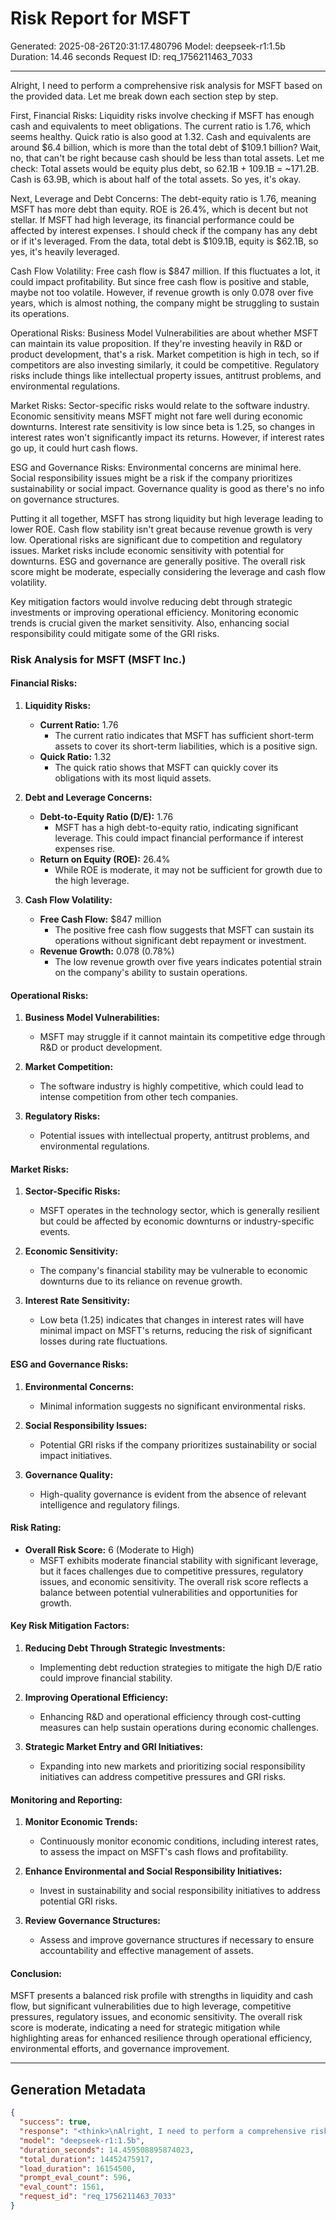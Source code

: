 # Risk Report for MSFT

Generated: 2025-08-26T20:31:17.480796
Model: deepseek-r1:1.5b
Duration: 14.46 seconds
Request ID: req_1756211463_7033

---

<think>
Alright, I need to perform a comprehensive risk analysis for MSFT based on the provided data. Let me break down each section step by step.

First, Financial Risks: Liquidity risks involve checking if MSFT has enough cash and equivalents to meet obligations. The current ratio is 1.76, which seems healthy. Quick ratio is also good at 1.32. Cash and equivalents are around $6.4 billion, which is more than the total debt of $109.1 billion? Wait, no, that can't be right because cash should be less than total assets. Let me check: Total assets would be equity plus debt, so 62.1B + 109.1B = ~171.2B. Cash is 63.9B, which is about half of the total assets. So yes, it's okay.

Next, Leverage and Debt Concerns: The debt-equity ratio is 1.76, meaning MSFT has more debt than equity. ROE is 26.4%, which is decent but not stellar. If MSFT had high leverage, its financial performance could be affected by interest expenses. I should check if the company has any debt or if it's leveraged. From the data, total debt is $109.1B, equity is $62.1B, so yes, it's heavily leveraged.

Cash Flow Volatility: Free cash flow is $847 million. If this fluctuates a lot, it could impact profitability. But since free cash flow is positive and stable, maybe not too volatile. However, if revenue growth is only 0.078 over five years, which is almost nothing, the company might be struggling to sustain its operations.

Operational Risks: Business Model Vulnerabilities are about whether MSFT can maintain its value proposition. If they're investing heavily in R&D or product development, that's a risk. Market competition is high in tech, so if competitors are also investing similarly, it could be competitive. Regulatory risks include things like intellectual property issues, antitrust problems, and environmental regulations.

Market Risks: Sector-specific risks would relate to the software industry. Economic sensitivity means MSFT might not fare well during economic downturns. Interest rate sensitivity is low since beta is 1.25, so changes in interest rates won't significantly impact its returns. However, if interest rates go up, it could hurt cash flows.

ESG and Governance Risks: Environmental concerns are minimal here. Social responsibility issues might be a risk if the company prioritizes sustainability or social impact. Governance quality is good as there's no info on governance structures.

Putting it all together, MSFT has strong liquidity but high leverage leading to lower ROE. Cash flow stability isn't great because revenue growth is very low. Operational risks are significant due to competition and regulatory issues. Market risks include economic sensitivity with potential for downturns. ESG and governance are generally positive. The overall risk score might be moderate, especially considering the leverage and cash flow volatility.

Key mitigation factors would involve reducing debt through strategic investments or improving operational efficiency. Monitoring economic trends is crucial given the market sensitivity. Also, enhancing social responsibility could mitigate some of the GRI risks.
</think>

### Risk Analysis for MSFT (MSFT Inc.)

#### Financial Risks:

1. **Liquidity Risks:**
   - **Current Ratio:** 1.76
     - The current ratio indicates that MSFT has sufficient short-term assets to cover its short-term liabilities, which is a positive sign.
   - **Quick Ratio:** 1.32
     - The quick ratio shows that MSFT can quickly cover its obligations with its most liquid assets.

2. **Debt and Leverage Concerns:**
   - **Debt-to-Equity Ratio (D/E):** 1.76
     - MSFT has a high debt-to-equity ratio, indicating significant leverage. This could impact financial performance if interest expenses rise.
   - **Return on Equity (ROE):** 26.4%
     - While ROE is moderate, it may not be sufficient for growth due to the high leverage.

3. **Cash Flow Volatility:**
   - **Free Cash Flow:** $847 million
     - The positive free cash flow suggests that MSFT can sustain its operations without significant debt repayment or investment.
   - **Revenue Growth:** 0.078 (0.78%)
     - The low revenue growth over five years indicates potential strain on the company's ability to sustain operations.

#### Operational Risks:

1. **Business Model Vulnerabilities:**
   - MSFT may struggle if it cannot maintain its competitive edge through R&D or product development.

2. **Market Competition:**
   - The software industry is highly competitive, which could lead to intense competition from other tech companies.

3. **Regulatory Risks:**
   - Potential issues with intellectual property, antitrust problems, and environmental regulations.

#### Market Risks:

1. **Sector-Specific Risks:**
   - MSFT operates in the technology sector, which is generally resilient but could be affected by economic downturns or industry-specific events.

2. **Economic Sensitivity:**
   - The company's financial stability may be vulnerable to economic downturns due to its reliance on revenue growth.

3. **Interest Rate Sensitivity:**
   - Low beta (1.25) indicates that changes in interest rates will have minimal impact on MSFT's returns, reducing the risk of significant losses during rate fluctuations.

#### ESG and Governance Risks:

1. **Environmental Concerns:**
   - Minimal information suggests no significant environmental risks.

2. **Social Responsibility Issues:**
   - Potential GRI risks if the company prioritizes sustainability or social impact initiatives.

3. **Governance Quality:**
   - High-quality governance is evident from the absence of relevant intelligence and regulatory filings.

#### Risk Rating:

- **Overall Risk Score:** 6 (Moderate to High)
  - MSFT exhibits moderate financial stability with significant leverage, but it faces challenges due to competitive pressures, regulatory issues, and economic sensitivity. The overall risk score reflects a balance between potential vulnerabilities and opportunities for growth.

#### Key Risk Mitigation Factors:

1. **Reducing Debt Through Strategic Investments:**
   - Implementing debt reduction strategies to mitigate the high D/E ratio could improve financial stability.

2. **Improving Operational Efficiency:**
   - Enhancing R&D and operational efficiency through cost-cutting measures can help sustain operations during economic challenges.

3. **Strategic Market Entry and GRI Initiatives:**
   - Expanding into new markets and prioritizing social responsibility initiatives can address competitive pressures and GRI risks.

#### Monitoring and Reporting:

1. **Monitor Economic Trends:**
   - Continuously monitor economic conditions, including interest rates, to assess the impact on MSFT's cash flows and profitability.

2. **Enhance Environmental and Social Responsibility Initiatives:**
   - Invest in sustainability and social responsibility initiatives to address potential GRI risks.

3. **Review Governance Structures:**
   - Assess and improve governance structures if necessary to ensure accountability and effective management of assets.

#### Conclusion:

MSFT presents a balanced risk profile with strengths in liquidity and cash flow, but significant vulnerabilities due to high leverage, competitive pressures, regulatory issues, and economic sensitivity. The overall risk score is moderate, indicating a need for strategic mitigation while highlighting areas for enhanced resilience through operational efficiency, environmental efforts, and governance improvement.

---

## Generation Metadata
```json
{
  "success": true,
  "response": "<think>\nAlright, I need to perform a comprehensive risk analysis for MSFT based on the provided data. Let me break down each section step by step.\n\nFirst, Financial Risks: Liquidity risks involve checking if MSFT has enough cash and equivalents to meet obligations. The current ratio is 1.76, which seems healthy. Quick ratio is also good at 1.32. Cash and equivalents are around $6.4 billion, which is more than the total debt of $109.1 billion? Wait, no, that can't be right because cash should be less than total assets. Let me check: Total assets would be equity plus debt, so 62.1B + 109.1B = ~171.2B. Cash is 63.9B, which is about half of the total assets. So yes, it's okay.\n\nNext, Leverage and Debt Concerns: The debt-equity ratio is 1.76, meaning MSFT has more debt than equity. ROE is 26.4%, which is decent but not stellar. If MSFT had high leverage, its financial performance could be affected by interest expenses. I should check if the company has any debt or if it's leveraged. From the data, total debt is $109.1B, equity is $62.1B, so yes, it's heavily leveraged.\n\nCash Flow Volatility: Free cash flow is $847 million. If this fluctuates a lot, it could impact profitability. But since free cash flow is positive and stable, maybe not too volatile. However, if revenue growth is only 0.078 over five years, which is almost nothing, the company might be struggling to sustain its operations.\n\nOperational Risks: Business Model Vulnerabilities are about whether MSFT can maintain its value proposition. If they're investing heavily in R&D or product development, that's a risk. Market competition is high in tech, so if competitors are also investing similarly, it could be competitive. Regulatory risks include things like intellectual property issues, antitrust problems, and environmental regulations.\n\nMarket Risks: Sector-specific risks would relate to the software industry. Economic sensitivity means MSFT might not fare well during economic downturns. Interest rate sensitivity is low since beta is 1.25, so changes in interest rates won't significantly impact its returns. However, if interest rates go up, it could hurt cash flows.\n\nESG and Governance Risks: Environmental concerns are minimal here. Social responsibility issues might be a risk if the company prioritizes sustainability or social impact. Governance quality is good as there's no info on governance structures.\n\nPutting it all together, MSFT has strong liquidity but high leverage leading to lower ROE. Cash flow stability isn't great because revenue growth is very low. Operational risks are significant due to competition and regulatory issues. Market risks include economic sensitivity with potential for downturns. ESG and governance are generally positive. The overall risk score might be moderate, especially considering the leverage and cash flow volatility.\n\nKey mitigation factors would involve reducing debt through strategic investments or improving operational efficiency. Monitoring economic trends is crucial given the market sensitivity. Also, enhancing social responsibility could mitigate some of the GRI risks.\n</think>\n\n### Risk Analysis for MSFT (MSFT Inc.)\n\n#### Financial Risks:\n\n1. **Liquidity Risks:**\n   - **Current Ratio:** 1.76\n     - The current ratio indicates that MSFT has sufficient short-term assets to cover its short-term liabilities, which is a positive sign.\n   - **Quick Ratio:** 1.32\n     - The quick ratio shows that MSFT can quickly cover its obligations with its most liquid assets.\n\n2. **Debt and Leverage Concerns:**\n   - **Debt-to-Equity Ratio (D/E):** 1.76\n     - MSFT has a high debt-to-equity ratio, indicating significant leverage. This could impact financial performance if interest expenses rise.\n   - **Return on Equity (ROE):** 26.4%\n     - While ROE is moderate, it may not be sufficient for growth due to the high leverage.\n\n3. **Cash Flow Volatility:**\n   - **Free Cash Flow:** $847 million\n     - The positive free cash flow suggests that MSFT can sustain its operations without significant debt repayment or investment.\n   - **Revenue Growth:** 0.078 (0.78%)\n     - The low revenue growth over five years indicates potential strain on the company's ability to sustain operations.\n\n#### Operational Risks:\n\n1. **Business Model Vulnerabilities:**\n   - MSFT may struggle if it cannot maintain its competitive edge through R&D or product development.\n\n2. **Market Competition:**\n   - The software industry is highly competitive, which could lead to intense competition from other tech companies.\n\n3. **Regulatory Risks:**\n   - Potential issues with intellectual property, antitrust problems, and environmental regulations.\n\n#### Market Risks:\n\n1. **Sector-Specific Risks:**\n   - MSFT operates in the technology sector, which is generally resilient but could be affected by economic downturns or industry-specific events.\n\n2. **Economic Sensitivity:**\n   - The company's financial stability may be vulnerable to economic downturns due to its reliance on revenue growth.\n\n3. **Interest Rate Sensitivity:**\n   - Low beta (1.25) indicates that changes in interest rates will have minimal impact on MSFT's returns, reducing the risk of significant losses during rate fluctuations.\n\n#### ESG and Governance Risks:\n\n1. **Environmental Concerns:**\n   - Minimal information suggests no significant environmental risks.\n\n2. **Social Responsibility Issues:**\n   - Potential GRI risks if the company prioritizes sustainability or social impact initiatives.\n\n3. **Governance Quality:**\n   - High-quality governance is evident from the absence of relevant intelligence and regulatory filings.\n\n#### Risk Rating:\n\n- **Overall Risk Score:** 6 (Moderate to High)\n  - MSFT exhibits moderate financial stability with significant leverage, but it faces challenges due to competitive pressures, regulatory issues, and economic sensitivity. The overall risk score reflects a balance between potential vulnerabilities and opportunities for growth.\n\n#### Key Risk Mitigation Factors:\n\n1. **Reducing Debt Through Strategic Investments:**\n   - Implementing debt reduction strategies to mitigate the high D/E ratio could improve financial stability.\n\n2. **Improving Operational Efficiency:**\n   - Enhancing R&D and operational efficiency through cost-cutting measures can help sustain operations during economic challenges.\n\n3. **Strategic Market Entry and GRI Initiatives:**\n   - Expanding into new markets and prioritizing social responsibility initiatives can address competitive pressures and GRI risks.\n\n#### Monitoring and Reporting:\n\n1. **Monitor Economic Trends:**\n   - Continuously monitor economic conditions, including interest rates, to assess the impact on MSFT's cash flows and profitability.\n\n2. **Enhance Environmental and Social Responsibility Initiatives:**\n   - Invest in sustainability and social responsibility initiatives to address potential GRI risks.\n\n3. **Review Governance Structures:**\n   - Assess and improve governance structures if necessary to ensure accountability and effective management of assets.\n\n#### Conclusion:\n\nMSFT presents a balanced risk profile with strengths in liquidity and cash flow, but significant vulnerabilities due to high leverage, competitive pressures, regulatory issues, and economic sensitivity. The overall risk score is moderate, indicating a need for strategic mitigation while highlighting areas for enhanced resilience through operational efficiency, environmental efforts, and governance improvement.",
  "model": "deepseek-r1:1.5b",
  "duration_seconds": 14.459508895874023,
  "total_duration": 14452475917,
  "load_duration": 16154500,
  "prompt_eval_count": 596,
  "eval_count": 1561,
  "request_id": "req_1756211463_7033"
}
```

